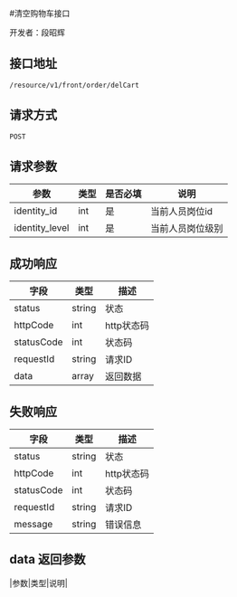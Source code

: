 #清空购物车接口

开发者：段昭辉

## 接口地址
`/resource/v1/front/order/delCart`

## 请求方式
  `POST`
  
## 请求参数
|参数|类型|是否必填|说明|
| - | - | - | - |
|identity_id|int|是|当前人员岗位id|
|identity_level|int|是|当前人员岗位级别|

## 成功响应
| 字段       | 类型    | 描述        |
| ---------- | ------- | ----------- |
| status    | string  | 状态    |
| httpCode     | int  | http状态码    |
| statusCode | int  | 状态码 |
| requestId | string  | 请求ID |
| data  | array  | 返回数据      |

## 失败响应
| 字段       | 类型    | 描述        |
| ---------- | ------- | ----------- |
| status    | string  | 状态    |
| httpCode     | int  | http状态码    |
| statusCode | int  | 状态码 |
| requestId | string  | 请求ID |
| message  | string  | 错误信息      |

## data 返回参数
|参数|类型|说明|

